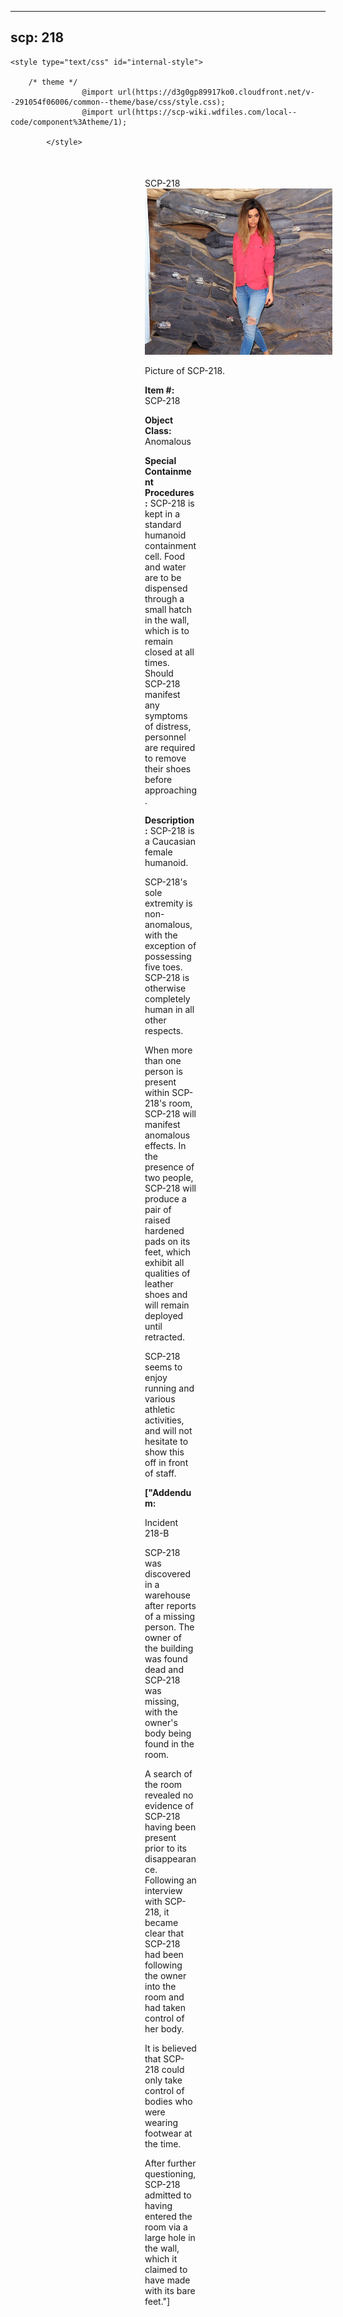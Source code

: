 
---
scp: 218
---

<head>
    <title>218 - SCP Foundation</title>
    
    <style type="text/css" id="internal-style">
                
        /* theme */
                    @import url(https://d3g0gp89917ko0.cloudfront.net/v--291054f06006/common--theme/base/css/style.css);
                    @import url(https://scp-wiki.wdfiles.com/local--code/component%3Atheme/1);
            
            </style>
<style>
iframe.scpnet-interwiki-frame { height: 0; }
</style>

</head>

<div id="main-content" style="margin: 50px 206px 20px 215px;">
<div id="action-area-top"></div>
<div id="page-title">SCP-218</div>
<div id="page-content">
<div style="text-align: right;"></div>
<div class="scp-image-block block-right" style="width:300px;"><img src="https://raw.githubusercontent.com/lucmaki/this-scp-does-not-exist/main/imgs/218.png" style="width:300px;" alt="218.jpg" class="image">
<div class="scp-image-caption" style="width:300px;">
<p>Picture of SCP-218.</p>
</div>
</div>
<p><strong>Item #:</strong> SCP-218</p>
<p><strong>Object Class:</strong> Anomalous</p>
<p><strong>Special Containment Procedures:</strong> SCP-218 is kept in a standard humanoid containment cell. Food and water are to be dispensed through a small hatch in the wall, which is to remain closed at all times. Should SCP-218 manifest any symptoms of distress, personnel are required to remove their shoes before approaching.</p>
<p><strong>Description:</strong> SCP-218 is a Caucasian female humanoid.</p><p>SCP-218's sole extremity is non-anomalous, with the exception of possessing five toes. SCP-218 is otherwise completely human in all other respects.</p><p>When more than one person is present within SCP-218's room, SCP-218 will manifest anomalous effects. In the presence of two people, SCP-218 will produce a pair of raised hardened pads on its feet, which exhibit all qualities of leather shoes and will remain deployed until retracted.</p><p>SCP-218 seems to enjoy running and various athletic activities, and will not hesitate to show this off in front of staff.</p>
<p> <strong>["Addendum:</strong></p><p>Incident 218-B</p><p>SCP-218 was discovered in a warehouse after reports of a missing person. The owner of the building was found dead and SCP-218 was missing, with the owner's body being found in the room.</p><p>A search of the room revealed no evidence of SCP-218 having been present prior to its disappearance. Following an interview with SCP-218, it became clear that SCP-218 had been following the owner into the room and had taken control of her body.</p><p>It is believed that SCP-218 could only take control of bodies who were wearing footwear at the time.</p><p>After further questioning, SCP-218 admitted to having entered the room via a large hole in the wall, which it claimed to have made with its bare feet."]</p>

<div class="footer-wikiwalk-nav">
<div style="text-align: center;">
</div>
</div>
</div>
</div>
</div>